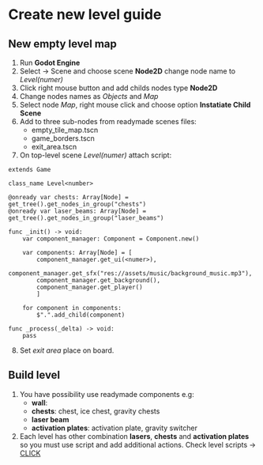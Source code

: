 # Create new level guide

## New empty level map

1) Run **Godot Engine**
2) Select -> Scene and choose scene **Node2D** change node name to *Level(numer)*
3) Click right mouse button and add childs nodes type **Node2D**
4) Change nodes names as *Objects* and *Map*
5) Select node *Map*, right mouse click and choose option **Instatiate Child Scene**
6) Add to three sub-nodes from readymade scenes files:
    - empty_tile_map.tscn
    - game_borders.tscn
    - exit_area.tscn
7) On top-level scene *Level(numer)* attach script:

```
extends Game

class_name Level<number>

@onready var chests: Array[Node] = get_tree().get_nodes_in_group("chests")
@onready var laser_beams: Array[Node] = get_tree().get_nodes_in_group("laser_beams")

func _init() -> void:
	var component_manager: Component = Component.new()
	
	var components: Array[Node] = [
		component_manager.get_ui(<numer>),
	component_manager.get_sfx("res://assets/music/background_music.mp3"),
		component_manager.get_background(),
		component_manager.get_player()
		]
		
	for component in components:
		$".".add_child(component)

func _process(_delta) -> void:
	pass
```

8) Set *exit area* place on board.

## Build level

1) You have possibility use readymade components e.g: 
    - **wall**: 
    - **chests**: chest, ice chest, gravity chests 
    - **laser beam** 
    - **activation plates**: activation plate, gravity switcher
2) Each level has other combination **lasers**, **chests** and **activation plates** so you must use script and add additional actions. Check level scripts -> [CLICK](/scripts/) 
